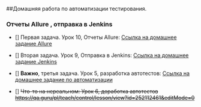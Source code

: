 ##Домашняя работа по автоматизации тестирования.
### Отчеты Allure , отправка в Jenkins

- [] Первая задача. Урок 10, Отчеты Allure: 
[Ссылка на домашнее задание Allure](https://qa.guru/pl/teach/control/lesson/view?id=257223035&editMode=0 )

- [] Вторая задача. Урок 9, Отправка в Jenkins: 
[Ссылка на домашнее задание Jenkins](https://qa.guru/pl/teach/control/lesson/view?id=257218159&editMode=0 )

- [] **Важно**, третья задача. Урок 5, разработка автотестов: 
[Ссылка на домашнее задание по автоматизации](https://qa.guru/pl/teach/control/lesson/view?id=252112460&editMode=0 )

- [] ~~Что-то на нереальном: Урок 6, доработка автотестов~~
~~https://qa.guru/pl/teach/control/lesson/view?id=252112461&editMode=0~~